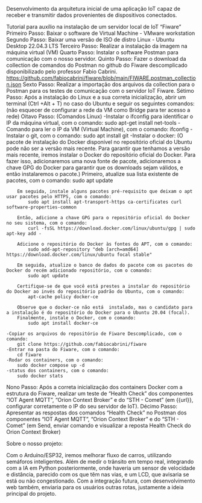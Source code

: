 Desenvolvimento da arquitetura inicial de uma aplicação IoT capaz de receber e transmitir dados provenientes de dispositivos conectados.

Tutorial para auxílio na instalação de um servidor local de IoT “Fiware”
Primeiro Passo:
    Baixar o software de Virtual Machine -  VMware workstation
Segundo Passo:
    Baixar uma versão de ISO de distro Linux - Ubuntu Desktop 22.04.3 LTS
Terceiro Passo:
    Realizar a instalação da imagem na máquina virtual (VM)
Quarto Passo:
    Instalar o software Postman para comunicação com o nosso servidor.
Quinto Passo:
    Fazer o download da collection de comandos do Postman no github do Fiware descomplicado disponibilizado pelo professor Fabio Cabrini. https://github.com/fabiocabrini/fiware/blob/main/FIWARE.postman_collection.json
Sexto Passo:
    Realizar a importação dos arquivos da collection para o Postman para os testes de comunicação com o servidor IoT Fiware. 
Sétimo Passo:
    Após a instalação do Linux e a sua correta inicialização, abrir um terminal (Ctrl +Alt + T) no caso do Ubuntu e seguir os seguintes comandos:
    (não esquecer de configurar a rede da VM como Bridge para ter acesso a rede)
Oitavo Passo: (Comandos Linux)
    -Instalar  o ifconfig para identificar o IP da máquina virtual, com o comando:
        sudo apt-get install net-tools
    -Comando para ler o IP da VM (Virtual Machine), com o comando:
        ifconfig
    -Instalar o git, com o comando:
        sudo apt install git
    -Instalar o docker:
    (O pacote de instalação do Docker disponível no repositório oficial do Ubuntu pode não ser a versão mais recente. Para garantir que tenhamos a versão mais recente, iremos instalar o Docker do repositório oficial do Docker. Para fazer isso, adicionaremos uma nova fonte de pacote, adicionaremos a chave GPG do Docker para garantir que os downloads sejam válidos, e então instalaremos o pacote.)
        Primeiro, atualize sua lista existente de pacotes, com o comando:
         	sudo apt update

        Em seguida, instale alguns pacotes pré-requisito que deixam o apt usar pacotes pelo HTTPS, com o comando:
         	sudo apt install apt-transport-https ca-certificates curl software-properties-common

        Então, adicione a chave GPG para o repositório oficial do Docker no seu sistema, com o comando:
         	curl -fsSL https://download.docker.com/linux/ubuntu/gpg | sudo apt-key add -

        Adicione o repositório do Docker às fontes do APT, com o comando:
            sudo add-apt-repository "deb [arch=amd64] https://download.docker.com/linux/ubuntu focal stable"

        Em seguida, atualize o banco de dados do pacote com os pacotes do Docker do recém adicionado repositório, com o comando:
            sudo apt update

        Certifique-se de que você está prestes a instalar do repositório do Docker ao invés do repositório padrão do Ubuntu, com o comando:
            apt-cache policy docker-ce

        Observe que o docker-ce não está  instalado, mas o candidato para a instalação é do repositório do Docker para o Ubuntu 20.04 (focal).
        Finalmente, instale o Docker, com o comando:  
            sudo apt install docker-ce
       
    -Copiar os arquivos do repositório de Fiware Descomplicado, com o comando:
        git clone https://github.com/fabiocabrini/fiware
    -Entrar na pasta do Fiware, com o comando:
        cd fiware
    -Rodar os containers, com o comando:
        sudo docker compose up -d
    -status dos containers, com o comando:
        sudo docker stats
Nono Passo:
    Após a correta inicialização dos containers Docker com a estrutura do Fiware, realizar um teste de “Health Check” dos componentes “IOT Agent MQTT”, “Orion Context Broker” e do “STH - Comet” (em {{url}}, configurar corretamente o IP do seu servidor de IoT).
Décimo Passo:
    Apresentar as respostas dos comandos “Health Check” no Postman dos componentes “IOT Agent MQTT”, “Orion Context Broker” e do “STH - Comet” (em Send, enviar comando e visualizar a reposta Health Check do Orion Context Broker)


Sobre o nosso projeto:

Com o Arduíno/ESP32, iremos melhorar fluxo de carros, utilizando semáforos inteligentes. Além de medir o trânsito em tempo real, integrando com a IA em Python posteriormente, onde haveria um sensor de velocidade e distância, parecido com os que têm nas vias, e um LCD, que avisaria se está ou não congestionado. Com a integração futura, com desenvolvimento web também, enviaria para os usuários outras rotas, justamente a ideia principal do projeto.